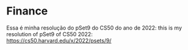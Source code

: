 # Finance
Essa é minha resolução do pSet9 do CS50 do ano de 2022:
this is my resolution of pSet9 of CS50 2022:
https://cs50.harvard.edu/x/2022/psets/9/
